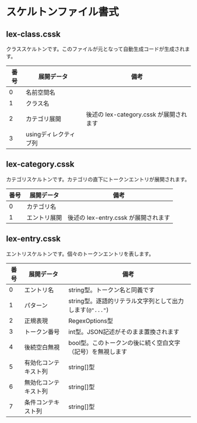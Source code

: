 スケルトンファイル書式
======================

## lex-class.cssk

クラススケルトンです。このファイルが元となって自動生成コードが生成されます。

番号 | 展開データ            | 備考
-----|-----------------------|------
0    | 名前空間名            |
1    | クラス名              |
2    | カテゴリ展開          | 後述の lex-category.cssk が展開されます
3    | usingディレクティブ列 |


## lex-category.cssk

カテゴリスケルトンです。カテゴリの直下にトークンエントリが展開されます。

番号 | 展開データ            | 備考
-----|-----------------------|------
0    | カテゴリ名            |
1    | エントリ展開          | 後述の lex-entry.cssk が展開されます


## lex-entry.cssk

エントリスケルトンです。個々のトークンエントリを表します。

番号 | 展開データ            | 備考
-----|-----------------------|------
0    | エントリ名            | string型。トークン名と同義です
1    | パターン              | string型。逐語的リテラル文字列として出力します(`@"..."`)
2    | 正規表現              | RegexOptions型
3    | トークン番号          | int型。JSON記述がそのまま置換されます
4    | 後続空白無視          | bool型。このトークンの後に続く空白文字（記号）を無視します
5    | 有効化コンテキスト列  | string[]型
6    | 無効化コンテキスト列  | string[]型
7    | 条件コンテキスト列    | string[]型
